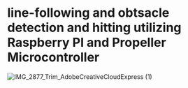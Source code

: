 # line-following and obtsacle detection and hitting utilizing Raspberry PI and Propeller Microcontroller

![IMG_2877_Trim_AdobeCreativeCloudExpress (1)](https://user-images.githubusercontent.com/69100847/169652573-9b629934-2d86-419c-97b9-9dbca8fb1a69.gif)
